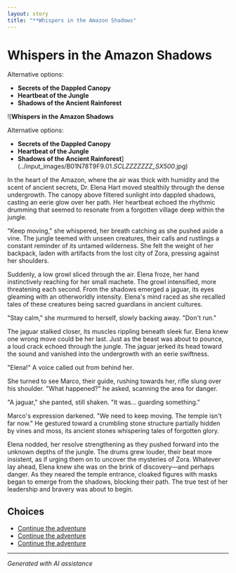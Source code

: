 ```yaml
---
layout: story
title: "**Whispers in the Amazon Shadows"
---
```


# **Whispers in the Amazon Shadows**

Alternative options:

- **Secrets of the Dappled Canopy**
- **Heartbeat of the Jungle**
- **Shadows of the Ancient Rainforest**

![**Whispers in the Amazon Shadows**

Alternative options:

- **Secrets of the Dappled Canopy**
- **Heartbeat of the Jungle**
- **Shadows of the Ancient Rainforest**](../input_images/B01N78T9F9.01._SCLZZZZZZZ_SX500_.jpg)

In the heart of the Amazon, where the air was thick with humidity and the scent of ancient secrets, Dr. Elena Hart moved stealthily through the dense undergrowth. The canopy above filtered sunlight into dappled shadows, casting an eerie glow over her path. Her heartbeat echoed the rhythmic drumming that seemed to resonate from a forgotten village deep within the jungle.

"Keep moving," she whispered, her breath catching as she pushed aside a vine. The jungle teemed with unseen creatures, their calls and rustlings a constant reminder of its untamed wilderness. She felt the weight of her backpack, laden with artifacts from the lost city of Zora, pressing against her shoulders.

Suddenly, a low growl sliced through the air. Elena froze, her hand instinctively reaching for her small machete. The growl intensified, more threatening each second. From the shadows emerged a jaguar, its eyes gleaming with an otherworldly intensity. Elena's mind raced as she recalled tales of these creatures being sacred guardians in ancient cultures.

"Stay calm," she murmured to herself, slowly backing away. "Don't run."

The jaguar stalked closer, its muscles rippling beneath sleek fur. Elena knew one wrong move could be her last. Just as the beast was about to pounce, a loud crack echoed through the jungle. The jaguar jerked its head toward the sound and vanished into the undergrowth with an eerie swiftness.

"Elena!" A voice called out from behind her.

She turned to see Marco, their guide, rushing towards her, rifle slung over his shoulder. "What happened?" he asked, scanning the area for danger.

"A jaguar," she panted, still shaken. "It was... guarding something."

Marco's expression darkened. "We need to keep moving. The temple isn't far now." He gestured toward a crumbling stone structure partially hidden by vines and moss, its ancient stones whispering tales of forgotten glory.

Elena nodded, her resolve strengthening as they pushed forward into the unknown depths of the jungle. The drums grew louder, their beat more insistent, as if urging them on to uncover the mysteries of Zora. Whatever lay ahead, Elena knew she was on the brink of discovery—and perhaps danger. As they neared the temple entrance, cloaked figures with masks began to emerge from the shadows, blocking their path. The true test of her leadership and bravery was about to begin.


## Choices

* [Continue the adventure](./477085949_1376430796875724_8916528934155297778_n.md)
* [Continue the adventure](./130188528_3781238605303881_7510459135709865265_n.md)
* [Continue the adventure](./20221013_174915.md)


---
*Generated with AI assistance*
